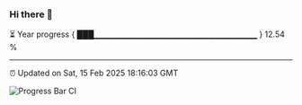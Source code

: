 ### Hi there 👋

⏳ Year progress { ███▁▁▁▁▁▁▁▁▁▁▁▁▁▁▁▁▁▁▁▁▁▁▁▁▁▁▁ } 12.54 %

---

⏰ Updated on Sat, 15 Feb 2025 18:16:03 GMT

![Progress Bar CI](https://github.com/liununu/liununu/workflows/Progress%20Bar%20CI/badge.svg)

